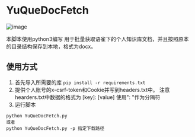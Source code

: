 # YuQueDocFetch
![image](https://github.com/hhuang00/YuQueDocFetch/assets/108319401/fa28369c-1b51-4429-85d2-df48f6aeb29c)

本脚本使用python3编写
用于批量获取语雀下的个人知识库文档，并且按照原本的目录结构保存到本地，格式为docx。
## 使用方式
1. 首先导入所需要的库
`pip install -r requirements.txt`
2. 提供个人账号的x-csrf-token和Cookie并写到headers.txt中。
注意hearders.txt中数据的格式为
[key]: [value]
使用": "作为分隔符
3. 运行脚本
```
python YuQueDocFetch.py
或者
python YuQueDocFetch.py -p 指定下载路径
```

